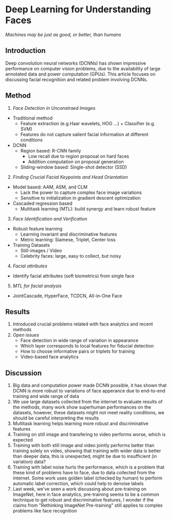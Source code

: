 # Deep Learning for Understanding Faces
*Machines may be just as good, or better, than humans*


## Introduction

Deep convolution neural networks (DCNNs) has shown impressive performance on computer vision problems, due to the availability of large annotated data and power computation (GPUs). This article focuses on discussing facial recognition and related problem involving DCNNs.

## Method

1. *Face Detection in Unconstraed Images*
- Traditional method
	- Feature extraction (e.g.Haar wavelets, HOG ...) + Classifier (e.g. SVM)
	- Features do not capture salient facial information at different conditions
- DCNN
	- Region based: R-CNN family
		- Low recall due to region proposal on hard faces
		- Addition computation on proposal generation 
	- Sliding-window based: Single-shot detector (SSD)

2. *Finding Crucial Facial Keypoints and Head Orientation*
- Model based: AAM, ASM, and CLM
	- Lack the power to capture complex face image variations
	- Sensitive to initialization in gradient descent optimization
- Cascaded regression based
	- Multitask learning (MTL): build synergy and learn robust feature

3. *Face Identification and Verification*
- Robust feature learning
	- Learning invariant and discriminative features
	- Metric learning: Siamese, Triplet, Center loss
- Training Datasets
	- Still-images / Video
	- Celebrity faces: large, easy to collect, but noisy

4. *Facial attributes*
- Identify facial attributes (soft biometrics) from single face

5. *MTL for facial analysis*
- JointCascade, HyperFace, TCDCN, All-in-One Face

## Results

1. Introduced crucial problems related with face analytics and recent methods
2. *Open issues*
	- Face detection in wide range of variation in appearance
	- Which layer corresponds to local features for fiducial detection
	- How to choose informative pairs or triplets for training
	- Video-based face analytics

## Discussion

1. Big data and computation power made DCNN possible, it has shown that DCNN is more robust to variations of face apperance due to end-to-end training and wide range of data
2. We use large datasets collected from the internet to evaluate results of the methods, many work show superhuman performances on the datasets, however, these datasets might not meet reality conditions, we should be careful interpreting the results
3. Multitask learning helps learning more robust and discriminative features
4. Training on still image and transfering to video performs worse, which is expected
5. Training with both still image and video jointly performs better than training solely on video, showing that training with wider data is better than deeper data, this is unexpected, might be due to insufficient (in variation) data?
6. Training with label noise hurts the performance, which is a problem that these kind of problems have to face, due to data collected from the internet. Some work uses golden label (checked by human) to perform automatic label correction, which could help to denoise labels
7. Last week, we've seen a work discussing about pre-training on ImageNet, here in face analytics, pre-training seems to be a common technique to get robust and discriminative features, I wonder if the claims from "Rethinking ImageNet Pre-training" still applies to complex problems like face recognition
